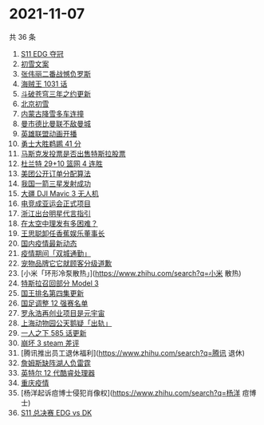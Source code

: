 # 2021-11-07

共 36 条

<!-- BEGIN ZHIHUSEARCH -->
<!-- 最后更新时间 Sun Nov 07 2021 18:08:57 GMT+0800 (China Standard Time) -->
1. [S11 EDG 夺冠 ](https://www.zhihu.com/search?q=EDG)
1. [初雪文案](https://www.zhihu.com/search?q=下雪文案)
1. [张伟丽二番战憾负罗斯](https://www.zhihu.com/search?q=张伟丽)
1. [海贼王 1031 话](https://www.zhihu.com/search?q=海贼王)
1. [斗破苍穹三年之约更新](https://www.zhihu.com/search?q=斗破苍穹三年之约)
1. [北京初雪](https://www.zhihu.com/search?q=北京初雪)
1. [内蒙古降雪多车连撞](https://www.zhihu.com/search?q=内蒙古降雪)
1. [曼市德比曼联不敌曼城](https://www.zhihu.com/search?q=曼城)
1. [英雄联盟动画开播](https://www.zhihu.com/search?q=英雄联盟双城之战)
1. [勇士大胜鹈鹕 41 分](https://www.zhihu.com/search?q=勇士)
1. [马斯克发投票是否出售特斯拉股票](https://www.zhihu.com/search?q=马斯克)
1. [杜兰特 29+10 篮网 4 连胜](https://www.zhihu.com/search?q=篮网)
1. [美团公开订单分配算法](https://www.zhihu.com/search?q=外卖算法)
1. [我国一箭三星发射成功](https://www.zhihu.com/search?q=一箭三星)
1. [大疆 DJI Mavic 3 无人机](https://www.zhihu.com/search?q=大疆无人机)
1. [电竞成亚运会正式项目](https://www.zhihu.com/search?q=亚运会电竞)
1. [浙江出台明星代言指引](https://www.zhihu.com/search?q=明星代言)
1. [在太空中理发有多困难？](https://www.zhihu.com/search?q=太空中理发)
1. [王思聪卸任香蕉娱乐董事长](https://www.zhihu.com/search?q=王思聪)
1. [国内疫情最新动态](https://www.zhihu.com/search?q=疫情)
1. [疫情期间「双城通勤」](https://www.zhihu.com/search?q=双城通勤)
1. [宠物品牌它它就顾客分级道歉](https://www.zhihu.com/search?q=它它顾客分级)
1. [小米「环形冷泵散热」](https://www.zhihu.com/search?q=小米 散热)
1. [特斯拉召回部分 Model 3](https://www.zhihu.com/search?q=特斯拉)
1. [国王排名第四集更新](https://www.zhihu.com/search?q=国王排名)
1. [国足调整 12 强赛名单](https://www.zhihu.com/search?q=国足)
1. [罗永浩再创业项目是元宇宙](https://www.zhihu.com/search?q=罗永浩)
1. [上海动物园公天鹅疑「出轨」](https://www.zhihu.com/search?q=天鹅出轨)
1. [一人之下 585 话更新](https://www.zhihu.com/search?q=一人之下)
1. [崩坏 3 steam 差评](https://www.zhihu.com/search?q=崩坏3)
1. [腾讯推出员工退休福利](https://www.zhihu.com/search?q=腾讯 退休)
1. [詹姆斯缺阵湖人负雷霆](https://www.zhihu.com/search?q=湖人)
1. [英特尔 12 代酷睿处理器](https://www.zhihu.com/search?q=12代酷睿)
1. [重庆疫情](https://www.zhihu.com/search?q=重庆疫情)
1. [杨洋起诉痘博士侵犯肖像权](https://www.zhihu.com/search?q=杨洋 痘博士)
1. [S11 总决赛 EDG vs DK](https://www.zhihu.com/search?q=EDG)
<!-- END ZHIHUSEARCH -->
